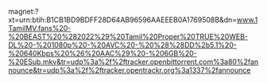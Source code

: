 magnet:?xt=urn:btih:B1CB1BD9BDFF28D64AB96596AAEEEB0A1769508B&dn=www.1TamilMV.fans%20-%20BEAST%20%282022%29%20Tamil%20Proper%20TRUE%20WEB-DL%20-%201080p%20-%20AVC%20-%20%28%28DD%2b5.1%20-%20640Kbps%20%26%20AAC%29%20-%206GB%20-%20ESub.mkv&tr=udp%3a%2f%2ftracker.openbittorrent.com%3a80%2fannounce&tr=udp%3a%2f%2ftracker.opentrackr.org%3a1337%2fannounce
